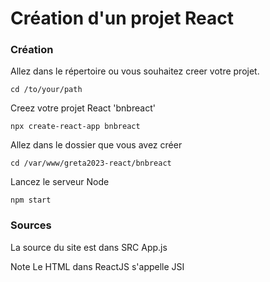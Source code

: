 # Création d'un projet React

### Création

Allez dans le répertoire ou vous souhaitez creer votre projet.
```
cd /to/your/path
```
Creez votre projet React 'bnbreact'
```
npx create-react-app bnbreact
```
Allez dans le dossier que vous avez créer

```
cd /var/www/greta2023-react/bnbreact
```

Lancez le serveur Node
```
npm start
```

### Sources
La source du site est dans SRC App.js

Note
Le HTML dans ReactJS s'appelle JSI
